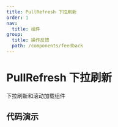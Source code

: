```yaml
---
title: PullRefresh 下拉刷新
order: 1
nav:
  title: 组件
group:
  title: 操作反馈
  path: /components/feedback
---
```


# PullRefresh 下拉刷新

下拉刷新和滚动加载组件

## 代码演示

<code src="./demo/index.tsx" />

<API src="../../../src/PullRefresh/index.tsx"></API>
